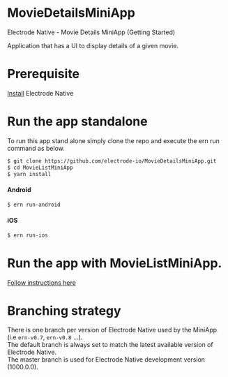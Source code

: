 # MovieDetailsMiniApp

Electrode Native - Movie Details MiniApp (Getting Started)

Application that has a UI to display details of a given movie.

# Prerequisite

[Install](https://www.gitbook.com/book/electrode/electrode-native/details) Electrode Native

# Run the app standalone
To run this app stand alone simply clone the repo and execute the ern run command as below.

```bash
$ git clone https://github.com/electrode-io/MovieDetailsMiniApp.git
$ cd MovieListMiniApp
$ yarn install
```

#### Android

```bash
$ ern run-android
```

#### iOS

```bash
$ ern run-ios
```

# Run the app with MovieListMiniApp.

 [Follow instructions here](https://github.com/electrode-io/MovieListMiniApp#run-the-app-with-moviedetailsminiapp)

# Branching strategy

There is one branch per version of Electrode Native used by the MiniApp (i.e `ern-v0.7`, `ern-v0.8` ...).  
The default branch is always set to match the latest available version of Electrode Native.  
The master branch is used for Electrode Native development version (1000.0.0). 